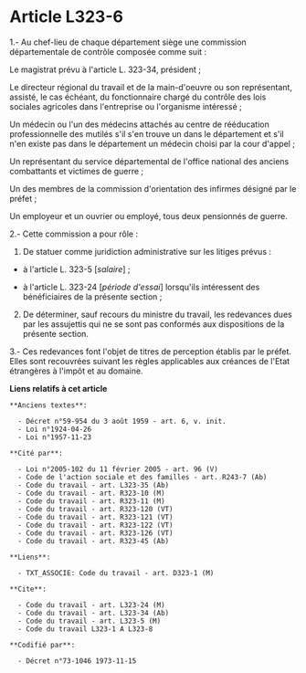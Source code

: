 # Article L323-6

1.- Au chef-lieu de chaque département siège une commission départementale de contrôle composée comme suit :

Le magistrat prévu à l'article L. 323-34, président ;

Le directeur régional du travail et de la main-d'oeuvre ou son représentant, assisté, le cas échéant, du fonctionnaire chargé
du contrôle des lois sociales agricoles dans l'entreprise ou l'organisme intéressé ;

Un médecin ou l'un des médecins attachés au centre de rééducation professionnelle des mutilés s'il s'en trouve un dans le
département et s'il n'en existe pas dans le département un médecin choisi par la cour d'appel ;

Un représentant du service départemental de l'office national des anciens combattants et victimes de guerre ;

Un des membres de la commission d'orientation des infirmes désigné par le préfet ;

Un employeur et un ouvrier ou employé, tous deux pensionnés de guerre.

2.- Cette commission a pour rôle :

1. De statuer comme juridiction administrative sur les litiges prévus :

- à l'article L. 323-5 [*salaire*] ;

- à l'article L. 323-24 [*période d'essai*] lorsqu'ils intéressent des bénéficiaires de la présente section ;

2. De déterminer, sauf recours du ministre du travail, les redevances dues par les assujettis qui ne se sont pas conformés
aux dispositions de la présente section.

3.- Ces redevances font l'objet de titres de perception établis par le préfet. Elles sont recouvrées suivant les règles
applicables aux créances de l'Etat étrangères à l'impôt et au domaine.

**Liens relatifs à cet article**

	**Anciens textes**:

	  - Décret n°59-954 du 3 août 1959 - art. 6, v. init.
	  - Loi n°1924-04-26
	  - Loi n°1957-11-23

	**Cité par**:

	  - Loi n°2005-102 du 11 février 2005 - art. 96 (V)
	  - Code de l'action sociale et des familles - art. R243-7 (Ab)
	  - Code du travail - art. L323-35 (Ab)
	  - Code du travail - art. R323-10 (M)
	  - Code du travail - art. R323-11 (M)
	  - Code du travail - art. R323-120 (VT)
	  - Code du travail - art. R323-121 (VT)
	  - Code du travail - art. R323-122 (VT)
	  - Code du travail - art. R323-126 (VT)
	  - Code du travail - art. R323-45 (Ab)

	**Liens**:

	  - TXT_ASSOCIE: Code du travail - art. D323-1 (M)

	**Cite**:

	  - Code du travail - art. L323-24 (M)
	  - Code du travail - art. L323-34 (Ab)
	  - Code du travail - art. L323-5 (M)
	  - Code du travail L323-1 A L323-8

	**Codifié par**:

	  - Décret n°73-1046 1973-11-15
